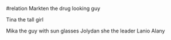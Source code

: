 
#relation 
Markten  the drug looking guy 

Tina the tall girl 

Mika the guy with sun glasses
 Jolydan she the leader 
 Lanio 
Alany